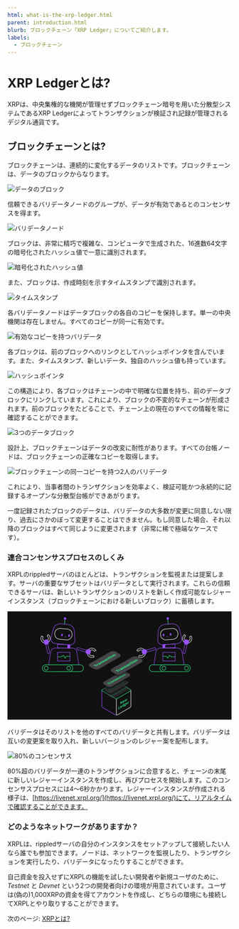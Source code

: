 ```yaml
---
html: what-is-the-xrp-ledger.html
parent: introduction.html
blurb: ブロックチェーン「XRP Ledger」についてご紹介します。
labels:
  - ブロックチェーン
---
```

# XRP Ledgerとは?

XRPは、中央集権的な機関が管理せずブロックチェーン暗号を用いた分散型システムであるXRP Ledgerによってトランザクションが検証され記録が管理されるデジタル通貨です。


## ブロックチェーンとは?

ブロックチェーンは、連続的に変化するデータのリストです。ブロックチェーンは、データのブロックからなります。

![データのブロック](/img/introduction2-data-block.png)

信頼できるバリデータノードのグループが、データが有効であるとのコンセンサスを得ます。

![バリデータノード](/img/introduction3-validators.png)

ブロックは、非常に精巧で複雑な、コンピュータで生成された、16進数64文字の暗号化されたハッシュ値で一意に識別されます。

![暗号化されたハッシュ値](/img/introduction4-hash.png)

また、ブロックは、作成時刻を示すタイムスタンプで識別されます。

![タイムスタンプ](/img/introduction5-time-stamp.png)

各バリデータノードはデータブロックの各自のコピーを保持します。単一の中央機関は存在しません。すべてのコピーが同一に有効です。

![有効なコピーを持つバリデータ](/img/introduction6-valid-copies.png)

各ブロックは、前のブロックへのリンクとしてハッシュポインタを含んでいます。また、タイムスタンプ、新しいデータ、独自のハッシュ値も持っています。

![ハッシュポインタ](/img/introduction7-two-blocks.png)

この構造により、各ブロックはチェーンの中で明確な位置を持ち、前のデータブロックにリンクしています。これにより、ブロックの不変的なチェーンが形成されます。前のブロックをたどることで、チェーン上の現在のすべての情報を常に確認することができます。

![3つのデータブロック](/img/introduction8-3-blocks.png)

設計上、ブロックチェーンはデータの改変に耐性があります。すべての台帳ノードは、ブロックチェーンの正確なコピーを取得します。

![ブロックチェーンの同一コピーを持つ2人のバリデータ](/img/introduction9-2-sets-of-3.png)

これにより、当事者間のトランザクションを効率よく、検証可能かつ永続的に記録するオープンな分散型台帳ができあがります。

一度記録されたブロックのデータは、バリデータの大多数が変更に同意しない限り、過去にさかのぼって変更することはできません。もし同意した場合、それ以降のブロックはすべて同じように変更されます（非常に稀で極端なケースです）。

### 連合コンセンサスプロセスのしくみ

XRPLのrippledサーバのほとんどは、トランザクションを監視または提案します。サーバの重要なサブセットはバリデータとして実行されます。これらの信頼できるサーバは、新しいトランザクションのリストを新しく作成可能なレジャーインスタンス（ブロックチェーンにおける新しいブロック）に蓄積します。

![トランザクションの収集](/img/introduction17-gather-txns.png)

バリデータはそのリストを他のすべてのバリデータと共有します。バリデータは互いの変更案を取り入れ、新しいバージョンのレジャー案を配布します。

![80%のコンセンサス](/img/introduction18-80-percent-consensus.png)

80%超のバリデータが一連のトランザクションに合意すると、チェーンの末尾に新しいレジャーインスタンスを作成し、再びプロセスを開始します。このコンセンサスプロセスには4～6秒かかります。レジャーインスタンスが作成される様子は、[https://livenet.xrpl.org/](https://livenet.xrpl.org/)にて、リアルタイムで確認することができます。

### どのようなネットワークがありますか？

XRPLは、rippledサーバの自分のインスタンスをセットアップして接続したい人なら誰でも参加できます。ノードは、ネットワークを監視したり、トランザクションを実行したり、バリデータになったりすることができます。

自己資金を投入せずにXRPLの機能を試したい開発者や新規ユーザのために、 _Testnet_ と _Devnet_ という2つの開発者向けの環境が用意されています。ユーザは(偽の)1,000XRPの資金を得てアカウントを作成し、どちらの環境にも接続してXRPLとやり取りすることができます。

次のページ: [XRPとは?](what-is-xrp.md)
